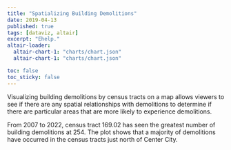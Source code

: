 ```yaml
---
title: "Spatializing Building Demolitions"
date: 2019-04-13
published: true
tags: [dataviz, altair]
excerpt: "Ehelp."
altair-loader:
  altair-chart-1: "charts/chart.json"
  altair-chart-1: "charts/chart.json"

toc: false
toc_sticky: false
---
```


Visualizing building demolitions by census tracts on a map allows viewers to see if there are any spatial relationships with demolitions to determine if there are particular areas that are more likely to experience demolitions.

From 2007 to 2022, census tract 169.02 has seen the greatest number of building demolitions at 254. The plot shows that a majority of demolitions have occurred in the census tracts just north of Center City.

<div id="altair-chart-1"></div>

